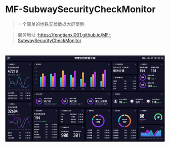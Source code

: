 # MF-SubwaySecurityCheckMonitor

> 一个简单的地铁安检数据大屏案例

> 服务地址 :https://fengtianxi001.github.io/MF-SubwaySecurityCheckMonitor

<h1 align="center">
  <img src="https://raw.githubusercontent.com/fengtianxi001/MF-SubwaySecurityCheckMonitor/master/screenshot/01.png" title="screenshot">
</h1>
